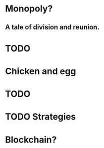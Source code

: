 # Monopoly?

## A tale of division and reunion.

<!--
Hello everyone and thank you for tuning in.

This is a presentation is about Monopoly, the board game.

But of course it's not.
It's mostly about Blockchain. And other similar technologies that may shape the future of this planet.

If you live and breathe blockchain, this talk contains important message for you.

And if you're just curious about technology or blockchain, there is something here for you too.
 -->

# TODO

<!--
In case you're not familiar with the famous board game of Monopoly, let me summarize it for you in 30 seconds.

The board represents real estate, a city divided into zones.

The players start with some money and buy pieces of undeveloped land, to build on it.

The objective is to take all the money in the game. Making everyone else broke in the process.
You achieve this by building houses and hotels, so that other players lose money whenever they accidentally stop on your land.

The citizens that inhabit the city, are not even mentioned in the rulebook.
-->

<!--

Entire generation, like mine, grew up playing monopoly.

It is perhaps not surprising that today's world resembles a giant game of Monopoly.

For example we grow up knowing:

 - We have to work hard and elbow each-other to conquer our little slice of the pie
 - My success is your demise, we are in constant competition for money, fame, recognition, etc.
 - Playing collaboratively may work, but in order to really win at some point you'll need screw over everyone, even your allies
 - Players that adopt aggressive strategy, and have no remorse, have an advantage
 - The richer you are, the easier the game becomes

This are just some of the similarities between a game of Monopoly and the real world we live in.

We see everyday "successful" Monopoly players doing things influencing governments, changing laws, tilting economies, shifting borders.
All to further get ahead in the game.

Over time, wealth concentrates more and more in the hands of fewer and fewer people.
Until there's only one person or mega-corp owning everything and everyone.

Just like in a game of Monopoly, the population is barely even considered by this high roller players.
-->

# Chicken and egg

<!--
Did a board game contribute to creating the situation we have today?
Teaching generations of kids this is a dog-eat-dog world ended up creating such world?

Or is the board game just a good description of the society we live in?

Probably a little bit of both. It's complicated.
-->


# TODO

<!--

I would like to present to you a different way to play Monopoly. I call it Ouropoly.

It's remarkably similar to Monopoly. In fact it is the same game.
You don't need to change any of the rules to play Ouropoly.

The only change is to the players strategy.

In Ouropoly, players simply decide to cooperate long term.
Instead of trying to eliminate each-other, player help each-other.
Together they build a sustainable, robust economy where citizens can thrive.

It's important to notice that there's no need to go full-communist and seize everybody's assets for good.
Players get to keep what they own, the bank still operates normally, and grows with the city economy.

There's also no need to go authoritarian and force players into this strategy.
Only willing participants join the alliance.
-->

# TODO Strategies

<!--

So what does a collaborative strategy look like in a game of Ouropoly?

There are hundreds of different strategies that can be used to achieve a long term equilibrium.

 - Waive transit fees
 - Create funds to use in case of hardship
 - Land development agreements


Player collaboration in a game of Ouropoly, may look very similar to an alliance or cartel in a game of Monopoly.
The difference is subtle but important.

And it resides in the player's long-term intention.


When a player needs to make a decision between actions A and B and none.
If playing Ouropoly, they think "is this good for the town long-term sustainability?"
If playing Monopoly, they think "how do i take advantage of this to get ahead?"
-->

<!--
If you do try to play Ouropoly with your friends, you will quickly learn a couple of surprising things.

Even without a pre-arrange strategy, it only takes 2-3 rounds to "win" the game.
After that, there's no risk of anyone going bankrupt. Everyone is happy forever after.
Cash flows, and players can focus on developing the city for the good of their citizens (for example, less dense housing, park bike trails, public transport, ...)

And so we discover that the scarcity, a fundamental mechanic in the game of Monopoly, was artificial. It was a lie.
There is plenty of pie for everyone if we just are nice and share amicably!
-->

# Blockchain?

<!--

What does the blockchain have to do with this.

If you hang out in the blockchain universe you may believe the blockchain is the instrument that can transform a game of Monopoly into a game of Ouropoly.

I share and understand this enthusiasm.
I see everyday the blockchain being used to build things that empower large group of people, and could eventually take on the existing monopolies we have today.
-->

<!--
If we set up a game of Ouropoly, and give players access to a trusted blockchain, in addition to verbal agreements.

Then we make their lives a lot easier.

Players can encode their alliance code. Smart contract, DAOs can be designed so that no player can betray the alliance.
You can win the game before even rolling the dice for the first time.

And this is fantastics.
If you have friends obsessed with the blockchain and how it will change the future, this is probably why.
-->

<!--

But. It's not that easy.

Let's take a step back.

Let's say we are playing a game of Monopoly (competitive). And we give players access to a blockchain and smart contracts.

It doesn't take much imagination to come up with horrible nefarious ways to put the blockchain to use to dominate and conquer other player.

You can structure deals and contract which rather than eliminating other players allow you to own, control them and leech on them them for the rest of eternity.

Blockchain won't automagically turn a game of Monopoly into a game of Ouropoly.

It can be used to build a bright future. But it can be used just as well to build a dark future.
-->

<!--

Moreover planet's game of Monopoly is already underway, it has been for hundreds of years.

Power and money thirsty corporations and people haven't really started leveraging these tools yet.

This is the only reason the blockchain universe still looks like the promised peaceful land of abundance and love

Enjoy this while it last. But brace for impact.

The Monopoly high rollers will come. They're already here.
-->

<!--
But there is hope.

If we want to affect the game outcome, and turn this planetary game of Monopoly into a planetary game of Ouropoly...

It's not about changing the rules.

It's not about the technology we decide to use.

It's about the players strategy and their long-term goal.
This is good news, because each one of us can control our own strategy.

Going from Monopoly to Ouropoly is just a mental shift.
It's up to us. You can make the switch anytime and help the people around you do the same.

There are many of us. I meet you everyday. We can do this.
The blockchain will play a role.
It will help by focusing our efforts and bringing us together, but this is bigger than the blockchain.
-->

<!--
I have one more word of warning for my blockchain friends.

Back where we started, with Monopoly: the board game.

Did you know, Monopoly was created as an educational game, to teach children about the dangers of monopolies.
It may have had the complete opposite effect: teaching them to backstab everyone, before they backstab you.

This brings me to my last point: unintended consequences.

-->

<!--

Good intentions are sometimes not enough.

The creators of Monopoly had good intentions, but didn't expect their game to have the exact opposite effect.

The same is true for innumerable other technologies.

The scientists that studied radioactivity had the best intentions. They didn't foresee it being used to wipe entire cities out of existence.

Satoshi Nakamoto had the best intentions. He didn't foresee his creation helping mega-corporations make billions out of thin air all while hundreds of tons of CO2 every minute.

The architects of the internet had the best intentions. They didn't foresee it being used to break democracy, spread propaganda that justifies genocides and wars.

The list goes on.

-->

<!--

Even the best intentions can lead to outcomes so bad we cannot even imagine.
Technology is not the answer.

If you are actively involved in blockchain, you have great power, freedom, but they come with great responsibilities.

You should be scared of what you are building.

I'm not saying STOP. In this context, fear is healthy.
You should be asking yourself questions such as:
 - "Can an adversary with a giant amount of money take over my community?"
 - "Will this system enslave the children of the future?"

These are perfectly rational fears you should have.

Fear is your friend. Use it to your advantage.
It will help you to build more secure, sustainable systems.
-->


<!--

I hope you enjoyed this presentation.

And I hope you will join me in the ongoing planetary-scale game of Ouropoly.

To play, we don't need to change the rules of the game.
We don't need to put our trust in any specific technology.

All we need is to collectively change strategy: take actions that benefit the long term health of the planet.

It does not matter how big or small these actions are.
If enough people switch to play Ouropoly, we will win.

Together we will create a sustainable and prosperous future for humankind.
-->

<!--
This presentation is open-source. You can find it on my website.
You can remix it, change it, re-record it, re-release it.

Seeing this message shared is the most important thing. I don't care about credits.

TODO URL
-->
